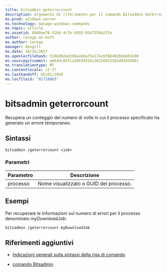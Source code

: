 ```yaml
---
title: bitsadmin geterrorcount
description: Argomento di riferimento per il comando Bitsadmin GetErrorCount, che recupera un conteggio del numero di volte in cui il processo specificato ha generato un errore temporaneo.
ms.prod: windows-server
ms.technology: manage-windows-commands
ms.topic: article
ms.assetid: 8840ae78-52b0-4c7e-b592-0547359a237e
author: coreyp-at-msft
ms.author: coreyp
manager: dongill
ms.date: 10/16/2017
ms.openlocfilehash: 516bd02ed296a2eba75e174c6f084926bde63e90
ms.sourcegitcommit: ab64dc83fca28039416c26226815502d0193500c
ms.translationtype: MT
ms.contentlocale: it-IT
ms.lasthandoff: 05/01/2020
ms.locfileid: "82718003"
---
```

# <a name="bitsadmin-geterrorcount"></a>bitsadmin geterrorcount

Recupera un conteggio del numero di volte in cui il processo specificato ha generato un errore temporaneo.

## <a name="syntax"></a>Sintassi

```
bitsadmin /geterrorcount <job>
```

### <a name="parameters"></a>Parametri

| Parametro | Descrizione |
| -------------- | -------------- |
| processo | Nome visualizzato o GUID del processo. |

## <a name="examples"></a>Esempi

Per recuperare le informazioni sul numero di errori per il processo denominato *myDownloadJob*:

```
bitsadmin /geterrorcount myDownloadJob
```

## <a name="additional-references"></a>Riferimenti aggiuntivi

- [Indicazioni generali sulla sintassi della riga di comando](command-line-syntax-key.md)

- [comando Bitsadmin](bitsadmin.md)
